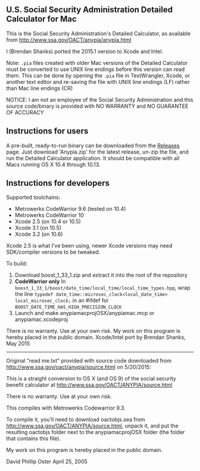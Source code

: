 ## U.S. Social Security Administration Detailed Calculator for Mac

This is the Social Security Administration's Detailed Calculator, as
available from http://www.ssa.gov/OACT/anypia/anypia.html

I (Brendan Shanks) ported the 2015.1 version to Xcode and Intel.

Note: `.pia` files created with older Mac versions of the Detailed Calculator
must be converted to use UNIX line endings before this version can read them.
This can be done by opening the `.pia` file in TextWrangler, Xcode, or another text editor
and re-saving the file with UNIX line endings (LF) rather than Mac line endings (CR)

NOTICE: I am not an employee of the Social Security Administration and
this source code/binary is provided with NO WARRANTY and NO GUARANTEE OF ACCURACY

**Instructions for users**
---
A pre-built, ready-to-run binary can be downloaded from the [Releases](https://github.com/bslabs/anypiamac/releases) page. Just download 'Anypia.zip' for the latest release, un-zip the file, and run the Detailed Calculator application. It should be compatible with all Macs running OS X 10.4 through 10.13.

**Instructions for developers**
---

Supported toolchains:
- Metrowerks CodeWarrior 9.6 (tested on 10.4)
- Metrowerks CodeWarrior 10
- Xcode 2.5 (on 10.4 or 10.5)
- Xcode 3.1 (on 10.5)
- Xcode 3.2 (on 10.6)

Xcode 2.5 is what I've been using, newer Xcode versions may need SDK/compiler versions to be tweaked.

To build:

1. Download boost_1_33_1.zip and extract it into the root of the repository
2. **CodeWarrior only** In `boost_1_33_1/boost/date_time/local_time/local_time_types.hpp`,
wrap the line `typedef date_time::microsec_clock<local_date_time> local_microsec_clock;`
in an #ifdef for `BOOST_DATE_TIME_HAS_HIGH_PRECISION_CLOCK`
3. Launch and make anypiamacprojOSX/anypiamac.mcp or anypiamac.xcodeproj

There is no warranty. Use at your own risk.
My work on this program is hereby placed in the public domain.
Xcode/Intel port by Brendan Shanks, May 2015


---------------------------------------------------
Original "read me.txt" provided with source code downloaded from
http://www.ssa.gov/oact/anypia/source.html on 5/20/2015:


This is a straight conversion to OS X (and OS 9) of the social security benefit
calculator at http://www.ssa.gov/OACT/ANYPIA/source.html

There is no warranty. Use at your own risk.

This compiles with Metrowerks Codewarrior 9.3.

To compile it, you'll need to download oactobjs.sea from 
http://www.ssa.gov/OACT/ANYPIA/source.html, unpack it, and put the resulting 
oactobjs folder next to the anypiamacprojOSX folder (the folder that contains this file).

My work on this program is hereby placed in the public domain.

David Phillip Oster April 25, 2005
